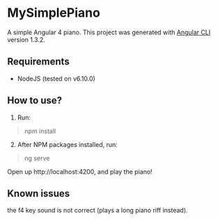 # MySimplePiano

A simple Angular 4 piano.
This project was generated with [Angular CLI](https://github.com/angular/angular-cli) version 1.3.2.

## Requirements

- NodeJS (tested on v6.10.0)

## How to use?

1. Run:
> npm install

2. After NPM packages installed, run:
> ng serve

Open up http://localhost:4200, and play the piano!

## Known issues

the f4 key sound is not correct (plays a long piano riff instead).